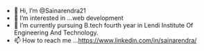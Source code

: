 - 👋 Hi, I’m @Sainarendra21
- 👀 I’m interested in ...web development
- 🌱 I’m currently pursuing B.tech fourth year in Lendi Institute Of Engineering And Technology.
- 📫 How to reach me ...https://www.linkedin.com/in/sainarendra/

<!---
Sainarendra21/Sainarendra21 is a ✨ special ✨ repository because its `README.md` (this file) appears on your GitHub profile.
You can click the Preview link to take a look at your changes.
--->
